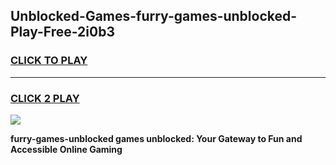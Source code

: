 
## Unblocked-Games-furry-games-unblocked-Play-Free-2i0b3
<h3>
<a href="https://premium76.site?title=furry-games-unblocked&ref=21A">CLICK TO PLAY</a></h3>
<hr>

<h3>
<a href="https://premium76.site?title=furry-games-unblocked&ref=21A">CLICK 2 PLAY</a>
  
</h3>

<a href="https://premium76.site?title=furry-games-unblocked&ref=21A"><img src="https://clearcache.store/games.png"></a>


**furry-games-unblocked games unblocked: Your Gateway to Fun and Accessible Online Gaming**
